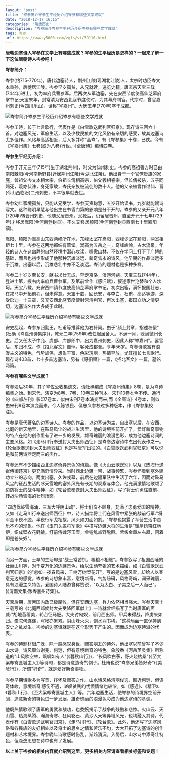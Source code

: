 ```yaml
---
layout: "post"
title: "岑参简介岑参生平经历介绍岑参有哪些文学成就"
date: "2018-12-17 16:15"
categories: "隋唐历史"
description: "岑参简介岑参生平经历介绍岑参有哪些文学成就"
tags: 岑参
url: https://www.y5000.com/zgls/st/39116.html
---
```






**唐朝边塞诗人岑参在文学上有哪些成就？岑参的生平经历是怎样的？一起来了解一下这位唐朝诗人岑参吧！**

 **岑参简介：**

岑参(约715-770年)，唐代边塞诗人，荆州江陵(现湖北江陵)人，太宗时功臣岑文本重孙，后徙居江陵。岑参早岁孤贫，从兄就读，遍览史籍。唐玄宗天宝三载(744年)进士，初为率府兵曹参军。后两次从军边塞，先在安西节度使高仙芝幕府掌书记;天宝末年，封常清为安西北庭节度使时，为其幕府判官。代宗时，曾官嘉州刺史(今四川乐山)，世称"岑嘉州"。大历五年(770年)卒于成都。

![岑参简介岑参生平经历介绍岑参有哪些文学成就](https://img.y5000.com/uploads/allimg/181221/a84f5110c7d7fde89e3fbf2275021e37.jpg)

岑参工诗，长于七言歌行，代表作是《白雪歌送武判官归京》。现存诗三百六十首。对边塞风光，军旅生活，以及少数民族的文化风俗有亲切的感受，故其边塞诗尤多佳作。风格与高适相近，后人多并称"高岑"。有《岑参集》十卷，已佚。今有《岑嘉州集》七卷(或为八卷)行世。《全唐诗》编诗四卷。

 **岑参生平经历介绍：**

岑参于开元三年(715年)生于湖北荆州)，时父为仙州刺史。岑参的高祖善方时已由南阳棘阳(今河南新野县)迁居荆州江陵(今湖北江陵)。他出身于一个官僚贵族的家庭，曾祖父岑文本相太宗，伯祖长倩相高宗，伯父羲相睿宗。但长倩被杀，五子同赐死，羲亦伏诛，身死家破，岑氏亲族被流徙的数十人。他的父亲植曾作过仙、晋(今山西临汾)二州刺史，不幸很早就去世。  

岑参幼年家境孤贫，只能从兄受学，岑参天资聪慧，五岁开始读书，九岁就能赋诗写文。这种聪明早慧与他出生在书香门第的影响是分不开的。岑参的父亲开元八年(720年)转晋州刺史，他随父居晋州。父死后，仍留居晋州，直至开元十七年(729年)才移居嵩阳(今河南登封县)。不久又移居颍阳(今河南登封县西南七十里颍阳镇)。

嵩阳、颍阳为嵩高山东西两峰所在地，东峰太室在嵩阳，西峰少室在颍阳，两室相距七十里，岑参在这两地都结有草堂。嵩高为五岳之一，奇峰峻岭，古木流泉。年轻的诗人在这幽静的自然环境中潜心攻读，啸傲山林，不仅在学问上打下了广博的基础，而且也初步形成了他那种沉雄淡远、新奇隽永的诗风。他早期的作品淡远多于沉雄。出塞以后，沉雄悲壮中亦不乏淡远。岑诗的题材也是多种多样。

岑参二十岁岁至长安，献书求仕无成，奔走京洛，漫游河朔。天宝三载(744年)，登进士第，授右内率府兵曹参军。及第前曾作《感旧赋》，叙述家世沦替和个人坎坷。天宝八载，充安西四镇节度使高仙芝幕府掌书记，初次出塞，满怀报国壮志，在戎马中开拓前程，但未得意。天宝十载，回长安，与李白、杜甫、高适等游，深受启迪。十三载，又充安西北庭节度使封常清判官，再次出塞，报国立功之情更切，边塞诗名作大多成于此时。

![岑参简介岑参生平经历介绍岑参有哪些文学成就](https://img.y5000.com/uploads/allimg/181221/f3f7f63360b6393ca4ae4b3338aba657.jpg)

安史乱起，岑参东归勤王，杜甫等推荐他为右补阙。由于"频上封章，指述权佞"(杜确《岑嘉州诗集序》)，乾元二年(759年)改任起居舍人。不满一月，贬谪虢州长史。后又任太子中允、虞部、库部郎中，出为嘉州刺史，因此人称"岑嘉州"。罢官后，东归不成，作《招北客文》自悼。客死成都舍。享年56岁。岑参诗歌富有浪漫主义的特色，气势雄伟，想象丰富，色彩瑰丽，热情奔放，尤其擅长七言歌行。现存诗403首，七十多首边塞诗，另有《感旧赋》一篇，《招北客文》一篇，墓铭两篇。

 **岑参有哪些文学成就？**

岑参殁后30年，其子岑佐公收集遗文，请杜确编成《岑嘉州诗集》8卷，是为岑诗编集之始。到宋代，演变为8卷、7卷、10卷三种刊本。宋刊10卷本今不传。通行的《四部丛刊》影印7卷本，似由宋刊7卷本演变而来;而《全唐诗》4卷本，则似由宋刊8卷本演变而来。今人陈铁民、侯忠义参校过多种版本，作《岑参集校注》。  

岑参是唐代著名的边塞诗人。岑参的作品，以边塞诗为主，自出塞以后，在安西、北庭的新天地里，在鞍马风尘的战斗生活里，他的诗境空前开扩了，爱好新奇事物的特点在他的创作里有了进一步的发展，雄奇瑰丽的浪漫色彩，成为他边塞诗词的主要风格。如《走马川行奉送封大夫出师西征》是岑参边塞诗中杰出代表作之一。《轮台歌奉送封大夫出师西征》也是写唐军出征的。《白雪歌送武判官归京》可以说是和前两诗鼎足而三的杰作。  

岑参还有不少描绘西北边塞奇异景色的诗篇。像《火山云歌送别》以及《热海行送崔侍御还京》更充满奇情异采。当时西北边疆一带，战事频繁，岑参怀着到塞外建功立业的志向，两度出塞，久佐戎幕，前后在边疆军队中生活了六年，因而对鞍马风尘的征战生活的冰天雪地的塞外风光有长期的观察与体会。他充满激情地歌颂了边防将士的战斗精神，如《轮台歌奉送封大夫出师西征》，写了将士们勇往直前、转战沙场雪海的壮烈场面。

"四边伐鼓雪海涌，三军大呼阴山动"，将士们奋不顾身，充满了忠勇爱国的精神。又如《走马川行奉送出师西征》中，诗人描绘将士们在风雪中紧张的战前行军:"将军金甲夜不脱，半夜行军戈相拨，风头如刀面如割。"岑参也揭露了军营生活中苦乐不均的现象。他在《玉门关盖将军歌》中描写边疆大将的生活是"暖屋绣帘红地炉，织成壁衣花氍毹。灯前侍婢泻玉壶，金镗乱点野酡酥。紫绂金章左右趋，问着即是苍头奴"。

![岑参简介岑参生平经历介绍岑参有哪些文学成就](https://img.y5000.com/uploads/allimg/181221/5313a65aafb55e27847a0da5efc9571b.jpg)

而另一方面，士卒的生活却是"战士常苦饥，糗粮不相继"。岑参叙写了祖国西陲的壮丽山川等，对千变万化的边疆景色，给以生动夸张的艺术描绘，如《白雪歌送武判官归京》的"忽如一夜春风来，千树万树梨花开"，写的是边塞风雪，却给人以春意无边的感觉。岑参的诗想象丰富，意境新奇，气势磅礴，风格奇峭，词采瑰丽，具有浪漫主义特色。爱国诗人陆游曾称赞说，"以为太白、子美之后一人而已"。(《渭南文集·跋岑嘉州诗集》)。

天宝后期，唐帝国内政已极腐败，但在安西边塞，兵力依然相当强大。岑参天宝十三载写的《北庭西郊候封大夫受降回军献上》一诗就曾经描写了当时唐军的声威:"胡地苜蓿美，轮台征马肥。大夫讨匈奴，前月西出师。甲兵未得战，降虏来如归。橐驼何连连，穹帐亦累累。阴山烽火灭，剑水羽书稀。"这种局面一直保持到安史之乱发生。岑参的边塞诗就是在这个形势下产生的。因而成为边塞诗派的代表。

岑参的诗题材很广泛，除一般感叹身世、赠答朋友的诗外，他出塞以前曾写了不少山水诗。诗风颇似谢兆、何逊，但有意境新奇的特色。象殷番《河岳英灵集》所称道的"山风吹空林，飒飒如有人"(《暮秋山行》)，"长风吹白茅，野火烧枯桑"(《至大梁却寄匡城主人》)等诗句，都是诗意造奇的例子。杜甫也说"岑参兄弟皆好奇"(《美陂行》)，所谓"好奇"，就是爱好新奇事物。

岑参早期诗歌多为写景、抒怀及赠答之作。山水诗风格清丽俊逸，颇近何逊，但语奇体峻，意境新奇;感伤不遇，嗟叹贫贱的忧愤情绪也较浓。如《感遇》、《精卫》、《暮秋山行》、《至大梁却寄匡城主人》等。六年边塞生活，使岑参的诗境界空前开阔，造意新奇的特色进一步发展，雄奇瑰丽的浪漫色彩成为他边塞诗的基调。

他既热情歌颂了唐军的勇武和战功，也委婉揭示了战争的残酷和悲惨。火山云、天山雪、热海蒸腾、瀚海奇寒、狂风卷石、黄沙入天等异域风光，也均融入其诗。代表作有《白雪歌送武判官归京》、《走马川行》、《轮台歌》。此外，他还写了边塞风俗和各民族的友好相处以及将士的思乡之情和苦乐不均，大大开拓了边塞诗的创作题材和艺术境界。岑参晚年诗歌感时伤乱，渐趋消沉。入蜀后，山水诗中添奇壮特色，但隐逸思想在诗中也有了发展。

 **以上关于岑参的相关内容就介绍到这里，更多相关内容请查看相关标签和专题！**
